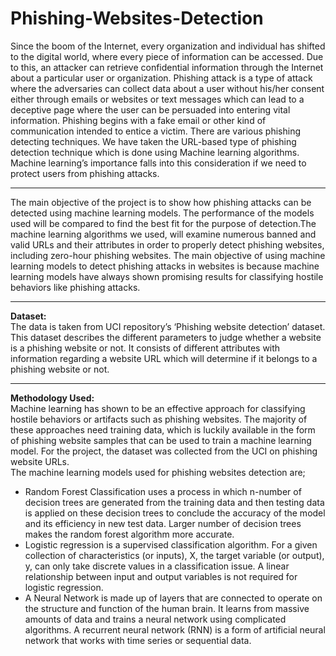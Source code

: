 # Phishing-Websites-Detection
Since the boom of the Internet, every organization and individual has shifted to the digital world, where every piece of information can be accessed. Due to this, an attacker can retrieve confidential information through the Internet about a particular user or organization. Phishing attack is a type of attack where the adversaries can collect data about a user without his/her consent either through emails or websites or text messages which can lead to a deceptive page where the user can be persuaded into entering vital information. Phishing begins with a fake email or other kind of communication intended to entice a victim.
There are various phishing detecting techniques. We have taken the URL-based type of phishing detection technique which is done using Machine learning algorithms. Machine learning’s importance falls into this consideration if we need to protect users from phishing attacks. 
<hr>
The main objective of the project is to show how phishing attacks can be detected using machine learning models. The performance of the models used will be compared to find the best fit for the purpose of detection.The machine learning algorithms we used, will examine numerous banned and valid URLs and their attributes in order to properly detect phishing websites, including zero-hour phishing websites. The main objective of using machine learning models to detect phishing attacks in websites is because machine learning models have always shown promising results for classifying hostile behaviors like phishing attacks. 
<hr>
<b>Dataset:</b>
<br>
The data is taken from UCI repository’s ‘Phishing website detection’ dataset. This dataset describes the different parameters to judge whether a website is a phishing website or not. It consists of different attributes with information regarding a website URL which will determine if it belongs to a phishing website or not.
<hr>
<b> Methodology Used:</b>
<br>
Machine learning has shown to be an effective approach for classifying hostile behaviors or artifacts such as phishing websites. The majority of these approaches need training data, which is luckily available in the form of phishing website samples that can be used to train a machine learning model. For the project, the dataset was collected from the UCI on phishing website URLs.
<br>
The machine learning models used for phishing websites detection are;
<ul>
  <li>Random Forest Classification uses a process in which n-number of decision trees are generated from the training data and then testing data is applied on these decision trees to conclude the accuracy of the model and its efficiency in new test data. Larger number of decision trees makes the random forest algorithm more accurate.</li> 
  <li>Logistic regression is a supervised classification algorithm. For a given collection of characteristics (or inputs), X, the target variable (or output), y, can only take discrete values in a classification issue. A linear relationship between input and output variables is not required for logistic regression.</li>
  <li>A Neural Network is made up of layers that are connected to operate on the structure and function of the human brain. It learns from massive amounts of data and trains a neural network using complicated algorithms. A recurrent neural network (RNN) is a form of artificial neural network that works with time series or sequential data.</li>
</ul>
